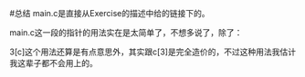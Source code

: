 #总结
main.c是直接从Exercise的描述中给的链接下的。

main.c这一段的指针的用法实在是太简单了，不想多说了，除了：

3[c]这个用法还算是有点意思外，其实跟c[3]是完全造价的，不过这种用法我估计我这辈子都不会用上的。
